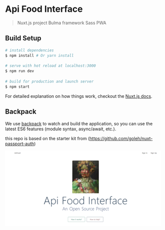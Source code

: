 # Api Food Interface

> Nuxt.js project
> Bulma framework
> Sass
> PWA

## Build Setup

``` bash
# install dependencies
$ npm install # Or yarn install

# serve with hot reload at localhost:3000
$ npm run dev

# build for production and launch server
$ npm start
```

For detailed explanation on how things work, checkout the [Nuxt.js docs](https://github.com/nuxt/nuxt.js).

## Backpack

We use [backpack](https://github.com/palmerhq/backpack) to watch and build the application, so you can use the latest ES6 features (module syntax, async/await, etc.).

this repo is based on the starter kit from (https://github.com/goleh/nuxt-passport-auth)

![screenshots](https://github.com/oliviapycz/ApiFoodInterface/raw/master/screenshot.png)

